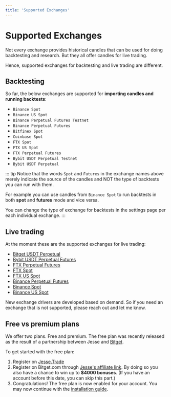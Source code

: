 ```yaml
---
title: 'Supported Exchanges'
---
```


# Supported Exchanges

Not every exchange provides historical candles that can be used for doing backtesting and research. But they all offer candles for live trading. 

Hence, supported exchanges for backtesting and live trading are different. 

## Backtesting

So far, the below exchanges are supported for **importing candles and running backtests**:

-   `Binance Spot`
-   `Binance US Spot`
-   `Binance Perpetual Futures Testnet `
-   `Binance Perpetual Futures`
-   `Bitfinex Spot`
-   `Coinbase Spot`
-   `FTX Spot` 
-   `FTX US Spot` 
-   `FTX Perpetual Futures` 
-   `Bybit USDT Perpetual Testnet` 
-   `Bybit USDT Perpetual` 

::: tip
Notice that the words `Spot` and `Futures` in the exchange names above merely indicate the source of the candles and NOT the type of backtests you can run with them.

For example you can use candles from `Binance Spot` to run backtests in both **spot** and **futures** mode and vice versa. 

You can change the type of exchange for backtests in the settings page per each individual exchange. 
:::

## Live trading

At the moment these are the supported exchanges for live trading:

- [Bitget USDT Perpetual](https://jesse.trade/bitget)
- [Bybit USDT Perpetual Futures](https://jesse.trade/bybit)
- [FTX Perpetual Futures](https://ftx.com/trade/BTC-PERP)
- [FTX Spot](https://ftx.com/trade/BTC/USD)
- [FTX US Spot](https://ftx.us/trade/BTC/USD)
- [Binance Perpetual Futures](https://www.binance.com/en/futures/BTCUSDT)
- [Binance Spot](https://www.binance.com/en/trade/BTC_USDT?theme=dark&type=spot)
- [Binance US Spot](https://www.binance.us)

New exchange drivers are developed based on demand. So if you need an exchange that is not supported, please reach out and let me know. 


## Free vs premium plans

We offer two plans. Free and premium. The free plan was recently released as the result of a partnership between Jesse and [Bitget](https://jesse.trade/bitget). 

To get started with the free plan:
1. Register on [Jesse.Trade](https://jesse.trade/register)
2. Register on Bitget.com through [Jesse's affiliate link](https://jesse.trade/bitget). By doing so you also have a chance to win up to **$4000 bonuses**. (If you have an account before this date, you can skip this part.)
3. Congratulations! The free plan is now enabled for your account. You may now continue with the [installation guide](/docs/livetrade.html#installation).


